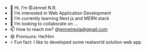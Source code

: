 - 👋 Hi, I’m @Jennel N.R.
- 👀 I’m interested in Web Application Development
- 🌱 I’m currently learning Next.js and MERN stack
- 💞️ I’m looking to collaborate on ...
- 📫 How to reach me? @jennelreola@gmail.com
- 😄 Pronouns: He/Him
- ⚡ Fun fact: I like to developed some realworld solution web app

<!---
Nazersynx09/Nazersynx09 is a ✨ special ✨ repository because its `README.md` (this file) appears on your GitHub profile.
You can click the Preview link to take a look at your changes.
--->
